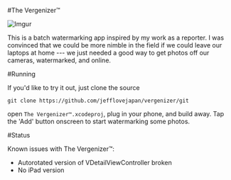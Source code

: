 #The Vergenizer™

![Imgur](http://i.imgur.com/ZLFuB5C.png)

This is a batch watermarking app inspired by my work as a reporter. I was convinced that we could be more nimble in the field if we could leave our laptops at home --- we just needed a good way to get photos off our cameras, watermarked, and online.

#Running

If you'd like to try it out, just clone the source

`git clone https://github.com/jefflovejapan/vergenizer/git`

open `The Vergenizer™.xcodeproj`, plug in your phone, and build away. Tap the 'Add' button onscreen to start watermarking some photos.

#Status

Known issues with The Vergenizer™:

- Autorotated version of VDetailViewController broken
- No iPad version